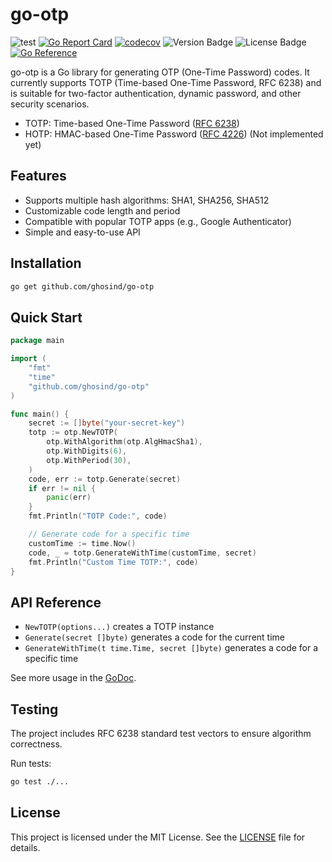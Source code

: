 # go-otp

![test](https://github.com/ghosind/go-otp/workflows/test/badge.svg)
[![Go Report Card](https://goreportcard.com/badge/github.com/ghosind/go-otp)](https://goreportcard.com/report/github.com/ghosind/go-otp)
[![codecov](https://codecov.io/gh/ghosind/go-otp/branch/main/graph/badge.svg)](https://codecov.io/gh/ghosind/go-otp)
![Version Badge](https://img.shields.io/github/v/release/ghosind/go-otp)
![License Badge](https://img.shields.io/github/license/ghosind/go-otp)
[![Go Reference](https://pkg.go.dev/badge/github.com/ghosind/go-otp.svg)](https://pkg.go.dev/github.com/ghosind/go-otp)

go-otp is a Go library for generating OTP (One-Time Password) codes. It currently supports TOTP (Time-based One-Time Password, RFC 6238) and is suitable for two-factor authentication, dynamic password, and other security scenarios.

- TOTP: Time-based One-Time Password ([RFC 6238](https://tools.ietf.org/html/rfc6238))
- HOTP: HMAC-based One-Time Password ([RFC 4226](https://tools.ietf.org/html/rfc4226)) (Not implemented yet)

## Features

- Supports multiple hash algorithms: SHA1, SHA256, SHA512
- Customizable code length and period
- Compatible with popular TOTP apps (e.g., Google Authenticator)
- Simple and easy-to-use API

## Installation

```bash
go get github.com/ghosind/go-otp
```

## Quick Start

```go
package main

import (
	"fmt"
	"time"
	"github.com/ghosind/go-otp"
)

func main() {
	secret := []byte("your-secret-key")
	totp := otp.NewTOTP(
		otp.WithAlgorithm(otp.AlgHmacSha1),
		otp.WithDigits(6),
		otp.WithPeriod(30),
	)
	code, err := totp.Generate(secret)
	if err != nil {
		panic(err)
	}
	fmt.Println("TOTP Code:", code)

	// Generate code for a specific time
	customTime := time.Now()
	code, _ = totp.GenerateWithTime(customTime, secret)
	fmt.Println("Custom Time TOTP:", code)
}
```

## API Reference

- `NewTOTP(options...)` creates a TOTP instance
- `Generate(secret []byte)` generates a code for the current time
- `GenerateWithTime(t time.Time, secret []byte)` generates a code for a specific time

See more usage in the [GoDoc](https://pkg.go.dev/github.com/ghosind/go-otp).

## Testing

The project includes RFC 6238 standard test vectors to ensure algorithm correctness.

Run tests:

```bash
go test ./...
```

## License

This project is licensed under the MIT License. See the [LICENSE](LICENSE) file for details.
